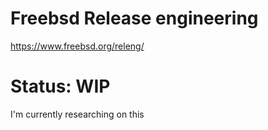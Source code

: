 # Freebsd Release engineering

https://www.freebsd.org/releng/

# Status: WIP

I'm currently researching on this
